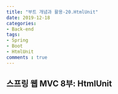 ```yaml
---
title: "부트 개념과 활용-20.HtmlUnit"
date: 2019-12-18
categories:
- Back-end
tags:
- Spring 
- Boot
- HtmlUnit
comments : true
---
```


## 스프링 웹 MVC 8부: HtmlUnit

